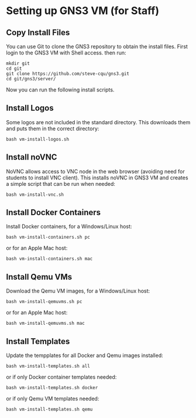 # Setting up GNS3 VM (for Staff)

## Copy Install Files

You can use Git to clone the GNS3 repository to obtain the install files. First login to the GNS3 VM with Shell access. then run:

```
mkdir git
cd git
git clone https://github.com/steve-cqu/gns3.git
cd git/gns3/server/
```

Now you can run the following install scripts.

## Install Logos

Some logos are not included in the standard directory. This downloads them and puts them in the correct directory:

```
bash vm-install-logos.sh
```


## Install noVNC

NoVNC allows access to VNC node in the web browser (avoiding need for students to install VNC client). This installs noVNC in GNS3 VM and creates a simple script that can be run when needed:

```
bash vm-install-vnc.sh
```

## Install Docker Containers

Install Docker containers, for a Windows/Linux host:

```
bash vm-install-containers.sh pc
```

or for an Apple Mac host:

```
bash vm-install-containers.sh mac
```

## Install Qemu VMs

Download the Qemu VM images, for a Windows/Linux host:

```
bash vm-install-qemuvms.sh pc
```

or for an Apple Mac host:

```
bash vm-install-qemuvms.sh mac
```

## Install Templates

Update the tempplates for all Docker and Qemu images installed:

```
bash vm-install-templates.sh all
```

or if only Docker container templates needed:

```
bash vm-install-templates.sh docker
```

or if only Qemu VM templates needed:

```
bash vm-install-templates.sh qemu
```
